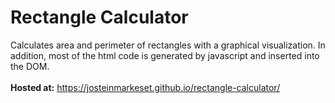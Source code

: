 # Rectangle Calculator
Calculates area and perimeter of rectangles with a graphical visualization.
In addition, most of the html code is generated by javascript and inserted into the DOM.
<br>
<br>
<b>Hosted at:</b> https://josteinmarkeset.github.io/rectangle-calculator/

